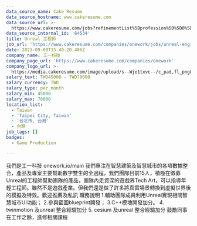 ```yaml
---
data_source_name: Cake Resume
data_source_hostname: www.cakeresume.com
data_source_url: >-
  https://www.cakeresume.com/jobs?refinementList%5Bprofession%5D%5B0%5D=game-production&range%5Bsalary_range%5D%5Bmin%5D=100000
data_source_internal_id: '64534'
title: Unreal 工程師
job_url: 'https://www.cakeresume.com/companies/onework/jobs/unreal-engineer-6a8e63'
date: 2023-09-09T15:40:20.406Z
company_name: 工一科技
company_page_url: 'https://www.cakeresume.com/companies/onework'
company_logo_url: >-
  https://media.cakeresume.com/image/upload/s--Wje1txvc--/c_pad,fl_png8,h_200,w_200/v1602856932/ih12kbjzblugznn9kuak.png
salary_text: TWD45000 - TWD70000
salary_currency: TWD
salary_type: per_month
salary_min: 45000
salary_max: 70000
location_list:
  - Taiwan
  - 'Taipei City, Taiwan'
  - '台北市, 台灣'
  - 台灣
job_tags: []
badges:
  - Game Production

---
```


我們是工一科技 onework.io/main 我們專注在智慧建築及智慧城市的各項數據整合，產品及專案主要幫助數字雙生的全過程，我們團隊目前15人，積極在徵募Unreal的工程師幫助團隊的產品，團隊內走資深的遊戲界Tech Art，可以指導年輕工程師。雖然不是遊戲產業。但我們還是做了許多將真實場景轉換到虛擬世界後的模擬及特效。歡迎推薦及私訊 職務說明 1.輔助團隊成員利用Unreal實現相關智慧城市UI功能； 2.參與藍圖blueprint開發； 3.C++模塊開發加分。 4. twinmotion 及unreal 整合經驗加分 5. cesium 及unreal 整合經驗加分 鼓勵同事在工作之餘，進修相關課程